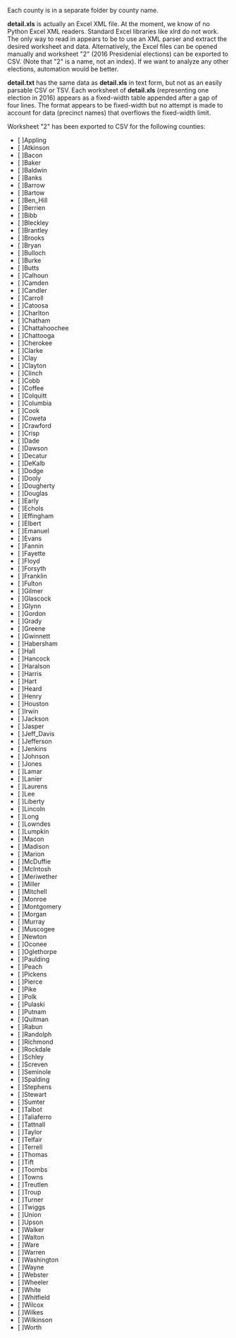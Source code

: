 Each county is in a separate folder by county name.

**detail.xls** is actually an Excel XML file. At the moment, we know of no Python Excel XML readers. Standard Excel libraries like xlrd do not work. The only way to read in appears to be to use an XML parser and extract the desired worksheet and data. Alternatively, the Excel files can be opened manually and worksheet "2" (2016 Presidenial elections) can be exported to CSV. (Note that "2" is a name, not an index). If we want to analyze any other elections, automation would be better.

**detail.txt** has the same data as **detail.xls** in text form, but not as an easily parsable CSV or TSV. Each worksheet of **detail.xls** (representing one election in 2016) appears as a fixed-width table appended after a gap of four lines. The format appears to be fixed-width but no attempt is made to account for data (precinct names) that overflows the fixed-width limit.

Worksheet "2" has been exported to CSV for the following counties:

* [ ]Appling
* [ ]Atkinson
* [ ]Bacon
* [ ]Baker
* [ ]Baldwin
* [ ]Banks
* [ ]Barrow
* [ ]Bartow
* [ ]Ben_Hill
* [ ]Berrien
* [ ]Bibb
* [ ]Bleckley
* [ ]Brantley
* [ ]Brooks
* [ ]Bryan
* [ ]Bulloch
* [ ]Burke
* [ ]Butts
* [ ]Calhoun
* [ ]Camden
* [ ]Candler
* [ ]Carroll
* [ ]Catoosa
* [ ]Charlton
* [ ]Chatham
* [ ]Chattahoochee
* [ ]Chattooga
* [ ]Cherokee
* [ ]Clarke
* [ ]Clay
* [ ]Clayton
* [ ]Clinch
* [ ]Cobb
* [ ]Coffee
* [ ]Colquitt
* [ ]Columbia
* [ ]Cook
* [ ]Coweta
* [ ]Crawford
* [ ]Crisp
* [ ]Dade
* [ ]Dawson
* [ ]Decatur
* [ ]DeKalb
* [ ]Dodge
* [ ]Dooly
* [ ]Dougherty
* [ ]Douglas
* [ ]Early
* [ ]Echols
* [ ]Effingham
* [ ]Elbert
* [ ]Emanuel
* [ ]Evans
* [ ]Fannin
* [ ]Fayette
* [ ]Floyd
* [ ]Forsyth
* [ ]Franklin
* [ ]Fulton
* [ ]Gilmer
* [ ]Glascock
* [ ]Glynn
* [ ]Gordon
* [ ]Grady
* [ ]Greene
* [ ]Gwinnett
* [ ]Habersham
* [ ]Hall
* [ ]Hancock
* [ ]Haralson
* [ ]Harris
* [ ]Hart
* [ ]Heard
* [ ]Henry
* [ ]Houston
* [ ]Irwin
* [ ]Jackson
* [ ]Jasper
* [ ]Jeff_Davis
* [ ]Jefferson
* [ ]Jenkins
* [ ]Johnson
* [ ]Jones
* [ ]Lamar
* [ ]Lanier
* [ ]Laurens
* [ ]Lee
* [ ]Liberty
* [ ]Lincoln
* [ ]Long
* [ ]Lowndes
* [ ]Lumpkin
* [ ]Macon
* [ ]Madison
* [ ]Marion
* [ ]McDuffie
* [ ]McIntosh
* [ ]Meriwether
* [ ]Miller
* [ ]Mitchell
* [ ]Monroe
* [ ]Montgomery
* [ ]Morgan
* [ ]Murray
* [ ]Muscogee
* [ ]Newton
* [ ]Oconee
* [ ]Oglethorpe
* [ ]Paulding
* [ ]Peach
* [ ]Pickens
* [ ]Pierce
* [ ]Pike
* [ ]Polk
* [ ]Pulaski
* [ ]Putnam
* [ ]Quitman
* [ ]Rabun
* [ ]Randolph
* [ ]Richmond
* [ ]Rockdale
* [ ]Schley
* [ ]Screven
* [ ]Seminole
* [ ]Spalding
* [ ]Stephens
* [ ]Stewart
* [ ]Sumter
* [ ]Talbot
* [ ]Taliaferro
* [ ]Tattnall
* [ ]Taylor
* [ ]Telfair
* [ ]Terrell
* [ ]Thomas
* [ ]Tift
* [ ]Toombs
* [ ]Towns
* [ ]Treutlen
* [ ]Troup
* [ ]Turner
* [ ]Twiggs
* [ ]Union
* [ ]Upson
* [ ]Walker
* [ ]Walton
* [ ]Ware
* [ ]Warren
* [ ]Washington
* [ ]Wayne
* [ ]Webster
* [ ]Wheeler
* [ ]White
* [ ]Whitfield
* [ ]Wilcox
* [ ]Wilkes
* [ ]Wilkinson
* [ ]Worth

